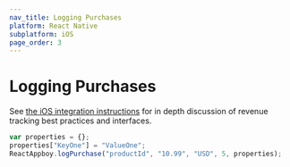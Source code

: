 ```yaml
---
nav_title: Logging Purchases
platform: React Native
subplatform: iOS
page_order: 3
---
```

# Logging Purchases

See [the iOS integration instructions][1] for in depth discussion of revenue tracking best practices and interfaces.

```javascript
var properties = {};
properties["KeyOne"] = "ValueOne";
ReactAppboy.logPurchase("productId", "10.99", "USD", 5, properties);
```

[1]: {{site.baseurl}}/developer_guide/platform_integration_guides/ios/analytics/logging_purchases/
